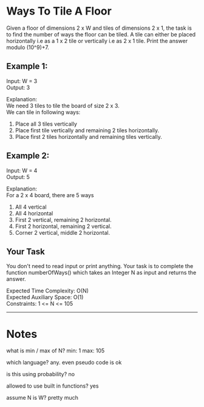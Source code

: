 # Ways To Tile A Floor 

Given a floor of dimensions 2 x W and tiles of dimensions 2 x 1, the task is to find the number of ways the floor can be tiled. A tile can either be placed horizontally i.e as a 1 x 2 tile or vertically i.e as 2 x 1 tile. Print the answer modulo (10^9)+7.

 

## Example 1:

Input: W = 3  
Output: 3

Explanation:  
We need 3 tiles to tile the board of size  2 x 3.  
We can tile in following ways:
1. Place all 3 tiles vertically 
2. Place first tile vertically and remaining 2 tiles horizontally.
3. Place first 2 tiles horizontally and remaining tiles vertically.

## Example 2:

Input: W = 4  
Output: 5

Explanation:  
For a 2 x 4 board, there are 5 ways
1. All 4 vertical
2. All 4 horizontal
3. First 2 vertical, remaining 2 horizontal.
4. First 2 horizontal, remaining 2 vertical.
5. Corner 2 vertical, middle 2 horizontal.
 

## Your Task
You don't need to read input or print anything. Your task is to complete the function numberOfWays() which takes an Integer N as input and returns the answer.

Expected Time Complexity: O(N)  
Expected Auxiliary Space: O(1)  
Constraints: 1 <= N <= 105

---

# Notes


what is min / max of N?
min: 1
max: 105

which language?
any. even pseudo code is ok

is this using probability?
no

allowed to use built in functions?
yes

assume N is W?
pretty much

